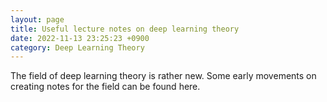```yaml
---
layout: page
title: Useful lecture notes on deep learning theory
date: 2022-11-13 23:25:23 +0900
category: Deep Learning Theory
---
```


The field of deep learning theory is rather new. Some early movements on creating notes for the field can be found here.
